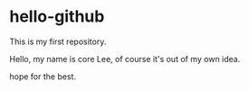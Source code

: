 hello-github
============

This is my first repository.

Hello, my name is core Lee, of course it's out of my own idea.

hope for the best.
